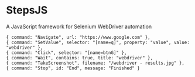 ﻿# StepsJS

A JavaScript framework for Selenium WebDriver automation

    { command: "Navigate", url: "https://www.google.com" },
    { command: "SetValue", selector: "[name=q]", property: "value", value: "webdriver" },
    { command: "Click", selector: "[name=btnG]" },
    { command: "Wait", contains: true, title: "webdriver" },
    { command: "TakeScreenshot", filename: "/webdriver - results.jpg" },
    { command: "Stop", id: "End", message: "Finished" }